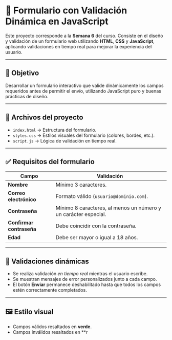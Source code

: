 # 📝 Formulario con Validación Dinámica en JavaScript

Este proyecto corresponde a la **Semana 6** del curso. Consiste en el diseño y validación de un formulario web utilizando **HTML**, **CSS** y **JavaScript**, aplicando validaciones en tiempo real para mejorar la experiencia del usuario.

---

## 🎯 Objetivo
Desarrollar un formulario interactivo que valide dinámicamente los campos requeridos antes de permitir el envío, utilizando JavaScript puro y buenas prácticas de diseño.

---

## 🧩 Archivos del proyecto

- `index.html` → Estructura del formulario.
- `styles.css` → Estilos visuales del formulario (colores, bordes, etc.).
- `script.js` → Lógica de validación en tiempo real.

---

## ✅ Requisitos del formulario

| Campo               | Validación                                                                 |
|--------------------|----------------------------------------------------------------------------|
| **Nombre**          | Mínimo 3 caracteres.                                                       |
| **Correo electrónico** | Formato válido (`usuario@dominio.com`).                                |
| **Contraseña**      | Mínimo 8 caracteres, al menos un número y un carácter especial.            |
| **Confirmar contraseña** | Debe coincidir con la contraseña.                                    |
| **Edad**            | Debe ser mayor o igual a 18 años.                                          |

---

## 🧠 Validaciones dinámicas
- Se realiza validación *en tiempo real* mientras el usuario escribe.
- Se muestran mensajes de error personalizados junto a cada campo.
- El botón **Enviar** permanece deshabilitado hasta que todos los campos estén correctamente completados.

---

## 🖼️ Estilo visual
- Campos válidos resaltados en **verde**.
- Campos inválidos resaltados en **r
